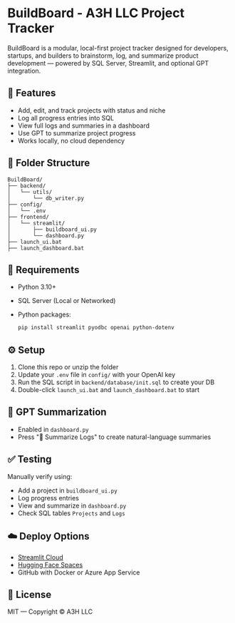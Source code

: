 # BuildBoard - A3H LLC Project Tracker

BuildBoard is a modular, local-first project tracker designed for developers, startups, and builders to brainstorm, log, and summarize product development — powered by SQL Server, Streamlit, and optional GPT integration.

## 🚀 Features

* Add, edit, and track projects with status and niche
* Log all progress entries into SQL
* View full logs and summaries in a dashboard
* Use GPT to summarize project progress
* Works locally, no cloud dependency

## 📁 Folder Structure

```
BuildBoard/
├── backend/
│   └── utils/
│       └── db_writer.py
├── config/
│   └── .env
├── frontend/
│   └── streamlit/
│       ├── buildboard_ui.py
│       └── dashboard.py
├── launch_ui.bat
├── launch_dashboard.bat
```

## 🧠 Requirements

* Python 3.10+
* SQL Server (Local or Networked)
* Python packages:

  ```bash
  pip install streamlit pyodbc openai python-dotenv
  ```

## ⚙️ Setup

1. Clone this repo or unzip the folder
2. Update your `.env` file in `config/` with your OpenAI key
3. Run the SQL script in `backend/database/init.sql` to create your DB
4. Double-click `launch_ui.bat` and `launch_dashboard.bat` to start

## 🧠 GPT Summarization

* Enabled in `dashboard.py`
* Press "🧠 Summarize Logs" to create natural-language summaries

## ✅ Testing

Manually verify using:

* Add a project in `buildboard_ui.py`
* Log progress entries
* View and summarize in `dashboard.py`
* Check SQL tables `Projects` and `Logs`

## ☁️ Deploy Options

* [Streamlit Cloud](https://streamlit.io/cloud)
* [Hugging Face Spaces](https://huggingface.co/spaces)
* GitHub with Docker or Azure App Service

## 📝 License

MIT — Copyright © A3H LLC
